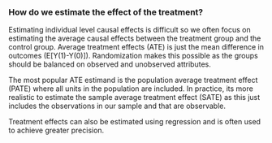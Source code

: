 ### How do we estimate the effect of the treatment?

Estimating individual level causal effects is difficult so we often focus on estimating the average causal effects between the treatment group and the control group. Average treatment effects (ATE) is just the mean difference in outcomes (E[Y(1)-Y(0)]). Randomization makes this possible as the groups should be balanced on observed and unobserved attributes. 

The most popular ATE estimand is the population average treatment effect (PATE) where all units in the population are included. In practice, its more realistic to estimate the sample average treatment effect (SATE) as this just includes the observations in our sample and that are observable.

Treatment effects can also be estimated using regression and is often used to achieve greater precision.